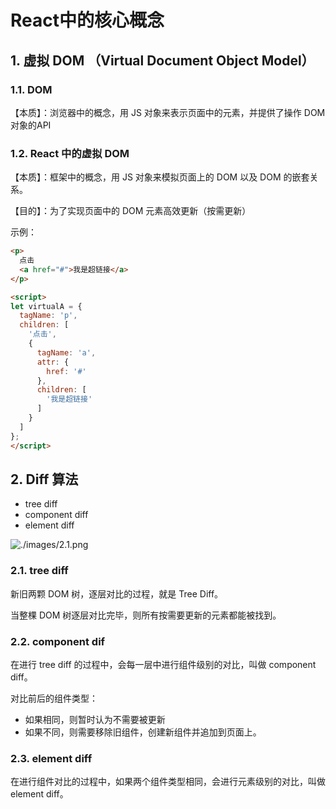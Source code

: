  # React中的核心概念

## 1. 虚拟 DOM （Virtual Document Object Model）

### 1.1. DOM

【本质】：浏览器中的概念，用 JS 对象来表示页面中的元素，并提供了操作 DOM 对象的API

### 1.2. React 中的虚拟 DOM

【本质】：框架中的概念，用 JS 对象来模拟页面上的 DOM 以及 DOM 的嵌套关系。

【目的】：为了实现页面中的 DOM 元素高效更新（按需更新）

示例：

```html
<p>
  点击
  <a href="#">我是超链接</a>
</p>

<script>
let virtualA = {
  tagName: 'p',
  children: [
    '点击',
    {
      tagName: 'a',
      attr: {
        href: '#'
      },
      children: [
        '我是超链接'
      ]
    }
  ]
};
</script>
```

## 2. Diff 算法

* tree diff
* component diff
* element diff

![./images/2.1.png](./images/2.1.png)

### 2.1. tree diff

新旧两颗 DOM 树，逐层对比的过程，就是 Tree Diff。

当整棵 DOM 树逐层对比完毕，则所有按需要更新的元素都能被找到。

### 2.2. component dif

在进行 tree diff 的过程中，会每一层中进行组件级别的对比，叫做 component diff。

对比前后的组件类型：

* 如果相同，则暂时认为不需要被更新
* 如果不同，则需要移除旧组件，创建新组件并追加到页面上。

### 2.3. element diff

在进行组件对比的过程中，如果两个组件类型相同，会进行元素级别的对比，叫做 element diff。

